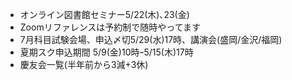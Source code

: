 ﻿---
layout: post
categories: [慶應通信, News]
tags: [慶應通信, NL]
author: tmo
---
* オンライン図書館セミナー5/22(木)､23(金)
* Zoomリファレンスは予約制で随時やってます
* 7月科目試験会場、申込〆切5/29(水)17時、講演会(盛岡/金沢/福岡)
* 夏期スク申込期間 5/9(金)10時ｰ5/15(木)17時
* 慶友会一覧(半年前から3減+3休)
